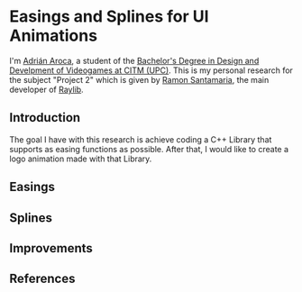 # Easings and Splines for UI Animations
I'm [Adrián Aroca](https://www.linkedin.com/in/adri%C3%A1n-aroca-mascaraque-4570001a2/), a student of the [Bachelor's Degree in Design and Develpment of Videogames at CITM (UPC)](https://www.citm.upc.edu/). This is my personal research for the subject "Project 2" which is given by [Ramon Santamaria](https://www.linkedin.com/in/raysan/), the main developer of [Raylib](https://www.raylib.com/).
## Introduction
The goal I have with this research is achieve coding a C++ Library that supports as easing functions as possible. After that, I would like to create a logo animation made with that Library.
## Easings
## Splines
## Improvements
## References
